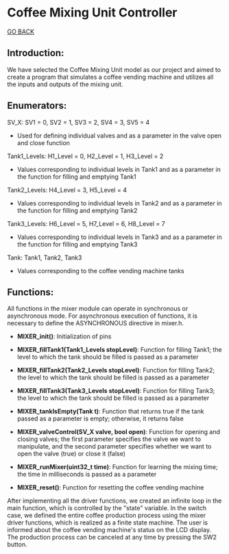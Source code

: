 # Coffee Mixing Unit Controller

[GO BACK](https://github.com/0xMartin/UTB-FAI-programs)

## Introduction:
We have selected the Coffee Mixing Unit model as our project and aimed to create a program that simulates a coffee vending machine and utilizes all the inputs and outputs of the mixing unit.

## Enumerators:

SV_X: SV1 = 0, SV2 = 1, SV3 = 2, SV4 = 3, SV5 = 4
    
* Used for defining individual valves and as a parameter in the valve open and close function

Tank1_Levels: H1_Level = 0, H2_Level = 1, H3_Level = 2

* Values corresponding to individual levels in Tank1 and as a parameter in the function for filling and emptying Tank1

Tank2_Levels: H4_Level = 3, H5_Level = 4

* Values corresponding to individual levels in Tank2 and as a parameter in the function for filling and emptying Tank2

Tank3_Levels: H6_Level = 5, H7_Level = 6, H8_Level = 7

* Values corresponding to individual levels in Tank3 and as a parameter in the function for filling and emptying Tank3

Tank: Tank1, Tank2, Tank3

* Values corresponding to the coffee vending machine tanks

## Functions:
All functions in the mixer module can operate in synchronous or asynchronous mode. For asynchronous execution of functions, it is necessary to define the ASYNCHRONOUS directive in mixer.h.

* __MIXER_init()__: Initialization of pins

* __MIXER_fillTank1(Tank1_Levels stopLevel)__: Function for filling Tank1; the level to which the tank should be filled is passed as a parameter
    
* __MIXER_fillTank2(Tank2_Levels stopLevel)__: Function for filling Tank2; the level to which the tank should be filled is passed as a parameter

* __MIXER_fillTank3(Tank3_Levels stopLevel)__: Function for filling Tank3; the level to which the tank should be filled is passed as a parameter

* __MIXER_tankIsEmpty(Tank t)__: Function that returns true if the tank passed as a parameter is empty; otherwise, it returns false

* __MIXER_valveControl(SV_X valve, bool open)__: Function for opening and closing valves; the first parameter specifies the valve we want to manipulate, and the second parameter specifies whether we want to open the valve (true) or close it (false)

* __MIXER_runMixer(uint32_t time)__: Function for learning the mixing time; the time in milliseconds is passed as a parameter

* __MIXER_reset()__: Function for resetting the coffee vending machine

After implementing all the driver functions, we created an infinite loop in the main function, which is controlled by the "state" variable. In the switch case, we defined the entire coffee production process using the mixer driver functions, which is realized as a finite state machine. The user is informed about the coffee vending machine's status on the LCD display. The production process can be canceled at any time by pressing the SW2 button.